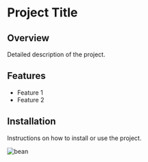 # Project Title

## Overview
Detailed description of the project.

## Features
- Feature 1
- Feature 2

## Installation
Instructions on how to install or use the project.

![bean](https://pyxis.nymag.com/v1/imgs/4e7/109/9ca3a0b4352ca3ff74b89cb208ceda6ab5-kidney-bean.rsquare.w700.jpg)

<youtube embedId="dKYWDUJagHM" />

